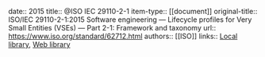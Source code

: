 date:: 2015
title:: @ISO IEC 29110-2-1
item-type:: [[document]]
original-title:: ISO/IEC 29110-2-1:2015 Software engineering — Lifecycle profiles for Very Small Entities (VSEs) — Part 2-1: Framework and taxonomy
url:: https://www.iso.org/standard/62712.html
authors:: [[ISO]]
links:: [Local library](zotero://select/library/items/3W5SZSDA), [Web library](https://www.zotero.org/users/6520516/items/3W5SZSDA)
